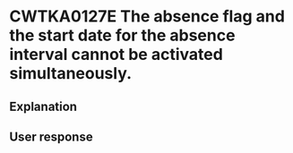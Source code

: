 # CWTKA0127E The absence flag and the start date for the absence interval cannot be activated simultaneously.

## Explanation

## User response